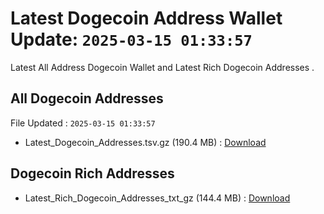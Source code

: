# Latest Dogecoin Address Wallet Update: `2025-03-15 01:33:57`

Latest All Address Dogecoin Wallet and Latest Rich Dogecoin Addresses .

## All Dogecoin Addresses

File Updated : `2025-03-15 01:33:57`

- Latest_Dogecoin_Addresses.tsv.gz (190.4 MB) : [Download](https://github.com/Pymmdrza/Rich-Address-Wallet/releases/tag/Dogecoin)

## Dogecoin Rich Addresses

- Latest_Rich_Dogecoin_Addresses_txt_gz (144.4 MB) : [Download](https://github.com/Pymmdrza/Rich-Address-Wallet/releases/tag/Dogecoin)

